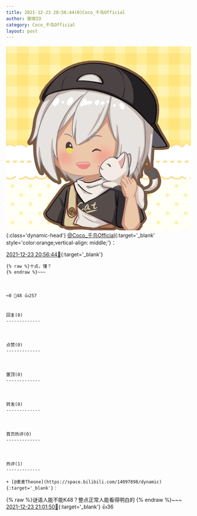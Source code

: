 ```yaml
---
title: 2021-12-23 20:56:44(0)Coco_千鸟Official
author: 御坂IO
category: Coco_千鸟Official
layout: post
---
```


![img](/images/85e485bc0dbd0cde4d15f24d7cffe9704618ad10.jpg){:class='dynamic-head'}
[@Coco_千鸟Official](https://space.bilibili.com/1891728206/dynamic){:target='_blank' style='color:orange;vertical-align: middle;'}：

[2021-12-23 20:56:44🔗](https://t.bilibili.com/607419202997726484){:target='_blank'}

~~~
{% raw %}十点，懂？
{% endraw %}~~~



↪️0 💬48 👍257


回复(0)
-------------



点赞(0)
-------------



置顶(0)
-------------



转发(0)
-------------



首页热评(0)
-------------



热评(1)
-------------

+ [@麦麦Theone](https://space.bilibili.com/14097898/dynamic){:target='_blank'}：
~~~
{% raw %}谜语人能不能K48？整点正常人能看得明白的
{% endraw %}~~~
[2021-12-23 21:01:50🔗](https://t.bilibili.com/607419202997726484#reply96152534992){:target='_blank'} 👍36


